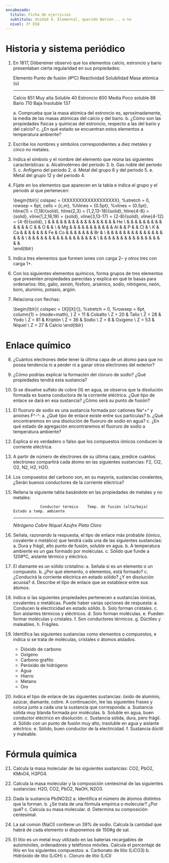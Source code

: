 ```yaml
---
encabezado:
  titulo: Ficha de ejercicios
  subtitulo: Unidad 4. Elemental, querido Watson... o no
  nivel: 3º ESO
---
```


# Historia y sistema periódico

1.  En 1817, Döbereiner observó que los elementos calcio, estroncio y bario presentaban
    cierta regularidad en sus propiedades:

    Elemento     Punto de fusión (#ºC)    Reactividad     Solubilidad         Masa atómica (u)
    ----------  -----------------------  -------------   -----------------   ------------------
    Calcio          851                      Muy alta      Soluble              40
    Estroncio      800                      Media          Poco soluble      88
    Bario          710                      Baja          Insoluble          137

    a.  Comprueba que la masa atómica del estroncio es, aproximadamente, la media de las masas atómicas del calcio y del bario.
    b.  ¿Cómo son las propiedades físicas y químicas del estroncio, respecto a las del bario y del calcio?
    c.  ¿En qué estado se encuentran estos elementos a temperatura ambiente?

2.  Escribe los nombres y símbolos correspondientes a diez metales y cinco no metales.

3.  Indica el símbolo y el nombre del elemento que reúna las siguientes características:
    a.  Alcalinotérreo del periodo 3.
    b.  Gas noble del periodo 5.
    c.  Anfígeno del periodo 2.
    d.  Metal del grupo 6 y del periodo 5.
    e.  Metal del grupo 12 y del periodo 4.

4.  Fíjate en los elementos que aparecen en la tabla e indica el grupo y el periodo al que pertenecen:

    \begin{tblr}{
        colspec = {XXXXXXXXXXXXXXXXXX},
        %stretch = 0,
        rowsep = 6pt,
        cells = {c,m},
        %hlines = {0.5pt},
        %vlines = {0.5pt},
        hline{1} = {1,18}{solid},
        hline{2,3} = {1,2,13-18}{solid},
        hline{4-8} = {solid},
        vline{1,2,18,19} = {solid},
        vline{3,13-17} = {2-8}{solid},
        vline{4-12} = {4-8}{solid},
    }
      &    & & & & & & &    &    & & &    &   &   &   &    & He  \\
      &    & & & & & & &    &    & & &    & C &   & O &    &     \\ 
      & Mg & & & & & & &    &    & & & Al &   & P &   & Cl &     \\ 
    K & Ca & & & & & & & Fe & Co & & &    &   &   &   & Br &     \\ 
      &    & & & & & & &    &    & & &    &   &   &   &    &     \\ 
      &    & & & & & & &    &    & & &    &   &   &   &    &     \\
      &    & & & & & & &    &    & & &    &   &   &   &    &   
    \end{tblr}

5.  Indica tres elementos que formen iones con carga $2–$ y otros tres con carga $1+$.

6.  Con los siguientes elementos químicos, forma grupos de tres elementos que presenten propiedades parecidas y explica en qué te basas para ordenarlos: litio, galio, xenón, fósforo, arsénico, sodio, nitrógeno, neón, boro, aluminio, potasio, argón.

7.  Relaciona con flechas:

    \begin{tblr}{
        colspec = {X[l]X[r]},
        %stretch = 0,
        %rowsep = 6pt,
        column{1} = {mode=math},
    }
     Z = 11 &  Cobalto \\
     Z = 20 &  Talio \\
     Z = 28 &  Yodo \\
     Z = 81 &  Kriptón \\
     Z = 36 &  Sodio \\
     Z = 8  &  Oxígeno \\
     Z = 53 &  Níquel \\
     Z = 27 &  Calcio
    \end{tblr}

# Enlace químico

8.  ¿Cuántos electrones debe tener la última capa de un átomo para que no posea tendencia ni a perder ni a ganar otros electrones del exterior?

9.  ¿Cómo podrías explicar la formación del cloruro de sodio? ¿Qué propiedades tendrá esta sustancia?

10. Si se disuelve sulfato de cobre (II) en agua, se observa que la disolución formada es buena conductora de la corriente eléctrica. ¿Qué tipo de enlace se dará en esa sustancia? ¿Cómo será su punto de fusión?

11. El fluoruro de sodio es una sustancia formada por cationes Na^+^ y aniones F^-^:
    a.  ¿Qué tipo de enlace existe entre sus partículas?
    b.  ¿Qué encontraremos en una disolución de fluoruro de sodio en agua?
    c.  ¿En qué estado de agregación encontraremos el fluoruro de sodio a temperatura ambiente?

12. Explica si es verdadero o falso que los compuestos iónicos conducen la corriente eléctrica.

13. A partir de número de electrones de su última capa, predice cuántos electrones compartirá cada átomo en las siguientes sustancias: F2, Cl2, O2, N2, H2, H2O.

14. Los compuestos del carbono son, en su mayoría, sustancias covalentes, ¿Serán buenos conductores de la corriente eléctrica?

16. Rellena la siguiente tabla basándote en las propiedades de metales y no metales:

                    Conductor térmico    Temp. de fusión (alta/baja)    Estado a temp. ambiente
    -------------  -------------------  -----------------------------  -------------------------
     *Nitrógeno*
     *Cobre*
     *Níquel*
     *Azufre*
     *Plata*
     *Cloro*

15. Señala, razonando la respuesta, el tipo de enlace más probable (iónico, covalente o metálico) que tendrá cada una de las siguientes sustancias:
    a.  Dura y frágil, alto punto de fusión, soluble en agua.
    b.  A temperatura ambiente es un gas formado por moléculas.
    c.  Sólido que funde a 120#ºC, aislante térmico y eléctrico.

16. El diamante es un sólido cristalino:
    a.  Señala si es un elemento o un compuesto.
    b.  ¿Por qué elemento, o elementos, está formado?
    c.  ¿Conducirá la corriente eléctrica en estado sólido? ¿Y en disolución acuosa?
    d.  Describe el tipo de enlace que se establece entre sus átomos.

18. Indica si las siguientes propiedades pertenecen a sustancias iónicas, covalentes o metálicas. Puede haber varias opciones de respuesta:
    a.  Conducen la electricidad en estado sólido.
    b.  Solo forman cristales.
    c.  Son aislantes térmicos y eléctricos.
    d.  Solo forman moléculas.
    e.  Pueden formar moléculas y cristales.
    f.  Son conductores térmicos.
    g.  Dúctiles y maleables.
    h.  Frágiles.

19. Identifica las siguientes sustancias como elementos o compuestos, e indica si se trata de moléculas, cristales o átomos aislados.
    - Dióxido de carbono
    - Oxígeno
    - Carbono grafito
    - Peróxido de hidrógeno
    - Agua
    - Hierro
    - Metano
    - Oro

20. Indica el tipo de enlace de las siguientes sustancias: óxido de aluminio, azúcar, diamante, cobre. A continuación, lee las siguientes frases y coloca junto a cada una la sustancia que corresponda:
    a.  Sustancia sólida muy blanda formada por moléculas.
    b.  Soluble en agua, buen conductor eléctrico en disolución.
    c.  Sustancia sólida, dura, pero frágil.
    d.  Sólido con un punto de fusión muy alto, insoluble en agua y aislante eléctrico.
    e.  Sólido, buen conductor de la electricidad.
    f.  Sustancia dúctil y maleable.

# Fórmula química

21. Calcula la masa molecular de las siguientes sustancias: CO2, PbO2, KMnO4, H3PO4.

22. Calcula la masa molecular y la composición centesimal de las siguientes sustancias: H2O, CO2, PbO2, NaOH, N2O3.

23. Dada la sustancia Pb(NO3)2
    a.  Identifica el número de átomos distintos que la forman.
    b.  ¿Se trata de una fórmula empírica o molecular? ¿Por qué?
    c.  Calcula su masa molecular.
    d.  Determina su composición centesimal.

24. La sal común (NaCl) contiene un 39% de sodio. Calcula la cantidad que habrá de cada elemento si disponemos de 150#g de sal.

25. El litio es un metal muy utilizado en las baterías recargables de automóviles, ordenadores y teléfonos móviles. Calcula el porcentaje de litio en los siguientes compuestos:
    a.  Carbonato de litio (LiCO3)
    b.  Hidróxido de litio (LiOH)
    c.  Cloruro de litio (LiCl)